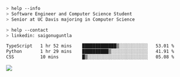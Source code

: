 ```bash
> help --info
> Software Engineer and Computer Science Student
> Senior at UC Davis majoring in Computer Science
```

```bash
> help --contact
> linkedin: saigonuguntla
```

<!--START_SECTION:waka-->

```txt
TypeScript   1 hr 52 mins    █████████████▒░░░░░░░░░░░   53.01 %
Python       1 hr 29 mins    ██████████▒░░░░░░░░░░░░░░   41.91 %
CSS          10 mins         █▒░░░░░░░░░░░░░░░░░░░░░░░   05.08 %
```

<!--END_SECTION:waka-->

![](https://komarev.com/ghpvc/?username=saigonu&color=6A8AFF)
